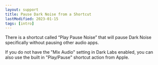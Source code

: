 ```yaml
---
layout: support
title: Pause Dark Noise from a Shortcut
lastModified: 2023-01-15
tags: [intro]
---
```


There is a shortcut called “Play Pause Noise” that will pause Dark Noise specifically without pausing other audio apps.

If you do not have the "Mix Audio" setting in Dark Labs enabled, you can also use the built in "Play/Pause" shortcut action from Apple.